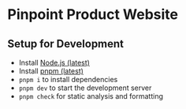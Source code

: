 # Pinpoint Product Website

## Setup for Development

- Install [Node.js (latest)](https://nodejs.org/en/download)
- Install [pnpm (latest)](https://pnpm.io/installation)
- `pnpm i` to install dependencies
- `pnpm dev` to start the development server
- `pnpm check` for static analysis and formatting